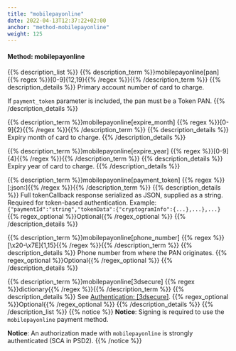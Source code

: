 ```yaml
---
title: "mobilepayonline"
date: 2022-04-13T12:37:22+02:00
anchor: "method-mobilepayonline"
weight: 125
---
```

#### Method: mobilepayonline

{{% description_list %}}
{{% description_term %}}mobilepayonline[pan]  {{% regex %}}[0-9]{12,19}{{% /regex %}}{{% /description_term %}}
{{% description_details %}}
Primary account number of card to charge.

If `payment_token` parameter is included, the pan must be a Token PAN.
{{% /description_details %}}

{{% description_term %}}mobilepayonline[expire_month]  {{% regex %}}[0-9]{2}{{% /regex %}}{{% /description_term %}}
{{% description_details %}}
Expiry month of card to charge.
{{% /description_details %}}

{{% description_term %}}mobilepayonline[expire_year]  {{% regex %}}[0-9]{4}{{% /regex %}}{{% /description_term %}}
{{% description_details %}}
Expiry year of card to charge.
{{% /description_details %}}

{{% description_term %}}mobilepayonline[payment_token]  {{% regex %}}[\:json\:]{{% /regex %}}{{% /description_term %}}
{{% description_details %}}
Full tokenCallback response serialized as JSON, supplied as a string. Required for token-based authentication. 
Example: `{"paymentId":"string","tokenData":{"cryptogramInfo":{...},...},...}`
{{% regex_optional %}}Optional{{% /regex_optional %}}
{{% /description_details %}}

{{% description_term %}}mobilepayonline[phone_number]  {{% regex %}}[\x20-\x7E]{1,15}{{% /regex %}}{{% /description_term %}}
{{% description_details %}} 
Phone number from where the PAN originates. 
{{% regex_optional %}}Optional{{% /regex_optional %}}
{{% /description_details %}}


{{% description_term %}}mobilepayonline[3dsecure]  {{% regex %}}dictionary{{% /regex %}}{{% /description_term %}}
{{% description_details %}}
See [Authentication: [3dsecure]](#authentication-3dsecure).
{{% regex_optional %}}Optional{{% /regex_optional %}}
{{% /description_details %}}
{{% /description_list %}}
{{% notice %}}
**Notice**: Signing is required to use the `mobilepayonline` payment method.

**Notice**: An authorization made with `mobilepayonline` is strongly authenticated (SCA in PSD2). 
{{% /notice %}}
